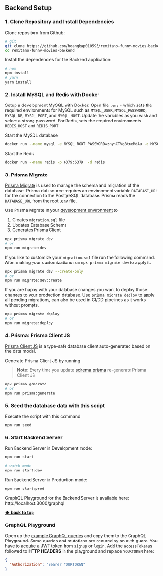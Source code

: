 ## Backend Setup

### 1. Clone Repository and Install Dependencies

Clone repository from Github:

```bash
# git
git clone https://github.com/hoangbap010595/remitano-funny-movies-backend.git
cd remitano-funny-movies-backend
```

Install the dependencies for the Backend application:

```bash
# npm
npm install
# yarn
yarn install
```

### 2. Install MySQL and Redis with Docker

Setup a development MySQL with Docker. Open file `.env` - which sets the required environments for MySQL such as `MYSQL_USER`, `MYSQL_PASSWORD`, `MYSQL_DB`, `MYSQL_PORT`, and `MYSQL_HOST`. Update the variables as you wish and select a strong password. For Redis, sets the required environments `REDIS_HOST` and `REDIS_PORT`

Start the MySQL database

```bash
docker run --name mysql -e MYSQL_ROOT_PASSWORD=znyhCTVg8tneMdAu -e MYSQL_DATABASE=remitano_funny_videos -e MYSQL_USER=remitano_funny_videos -e MYSQL_PASSWORD=znyhCTVg8tneMdAu -p 3306:3306  -d mysql
```

Start the Redis

```bash
docker run --name redis -p 6379:6379  -d redis
```

### 3. Prisma Migrate

[Prisma Migrate](https://github.com/prisma/prisma2/tree/master/docs/prisma-migrate) is used to manage the schema and migration of the database. Prisma datasource requires an environment variable `DATABASE_URL` for the connection to the PostgreSQL database. Prisma reads the `DATABASE_URL` from the root [.env](./.env) file.

Use Prisma Migrate in your [development environment](https://www.prisma.io/blog/prisma-migrate-preview-b5eno5g08d0b#evolving-the-schema-in-development) to

1. Creates `migration.sql` file
2. Updates Database Schema
3. Generates Prisma Client

```bash
npx prisma migrate dev
# or
npm run migrate:dev
```

If you like to customize your `migration.sql` file run the following command. After making your customizations run `npx prisma migrate dev` to apply it.

```bash
npx prisma migrate dev --create-only
# or
npm run migrate:dev:create
```

If you are happy with your database changes you want to deploy those changes to your [production database](https://www.prisma.io/blog/prisma-migrate-preview-b5eno5g08d0b#applying-migrations-in-production-and-other-environments). Use `prisma migrate deploy` to apply all pending migrations, can also be used in CI/CD pipelines as it works without prompts.

```bash
npx prisma migrate deploy
# or
npm run migrate:deploy
```

### 4. Prisma: Prisma Client JS

[Prisma Client JS](https://www.prisma.io/docs/reference/tools-and-interfaces/prisma-client/api) is a type-safe database client auto-generated based on the data model.

Generate Prisma Client JS by running

> **Note**: Every time you update [schema.prisma](prisma/schema.prisma) re-generate Prisma Client JS

```bash
npx prisma generate
# or
npm run prisma:generate
```

### 5. Seed the database data with this script

Execute the script with this command:

```bash
npm run seed
```

### 6. Start Backend Server

Run Backend Server in Development mode:

```bash
npm run start

# watch mode
npm run start:dev
```

Run Backend Server in Production mode:

```bash
npm run start:prod
```

GraphQL Playground for the Backend Server is available here: http://localhost:3000/graphql

**[⬆ back to top](#overview)**

### GraphQL Playground

Open up the [example GraphQL queries](graphql/auth.graphql) and copy them to the GraphQL Playground. Some queries and mutations are secured by an auth guard. You have to acquire a JWT token from `signup` or `login`. Add the `accessToken`as followed to **HTTP HEADERS** in the playground and replace `YOURTOKEN` here:

```json
{
  "Authorization": "Bearer YOURTOKEN"
}
```